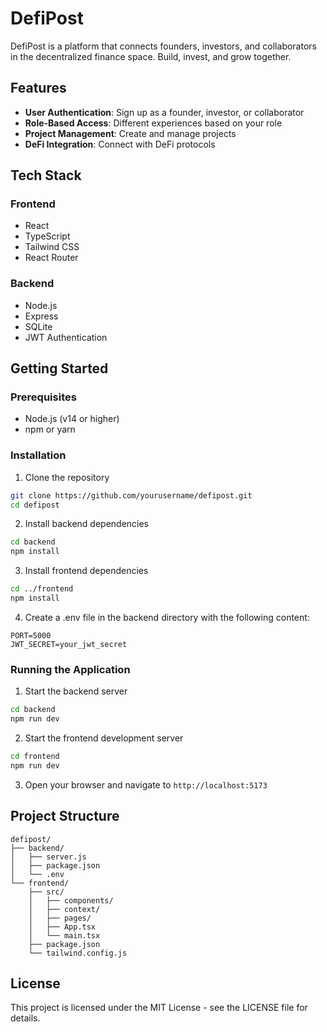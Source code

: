 # DefiPost

DefiPost is a platform that connects founders, investors, and collaborators in the decentralized finance space. Build, invest, and grow together.

## Features

- **User Authentication**: Sign up as a founder, investor, or collaborator
- **Role-Based Access**: Different experiences based on your role
- **Project Management**: Create and manage projects
- **DeFi Integration**: Connect with DeFi protocols

## Tech Stack

### Frontend
- React
- TypeScript
- Tailwind CSS
- React Router

### Backend
- Node.js
- Express
- SQLite
- JWT Authentication

## Getting Started

### Prerequisites
- Node.js (v14 or higher)
- npm or yarn

### Installation

1. Clone the repository
```bash
git clone https://github.com/yourusername/defipost.git
cd defipost
```

2. Install backend dependencies
```bash
cd backend
npm install
```

3. Install frontend dependencies
```bash
cd ../frontend
npm install
```

4. Create a .env file in the backend directory with the following content:
```
PORT=5000
JWT_SECRET=your_jwt_secret
```

### Running the Application

1. Start the backend server
```bash
cd backend
npm run dev
```

2. Start the frontend development server
```bash
cd frontend
npm run dev
```

3. Open your browser and navigate to `http://localhost:5173`

## Project Structure

```
defipost/
├── backend/
│   ├── server.js
│   ├── package.json
│   └── .env
└── frontend/
    ├── src/
    │   ├── components/
    │   ├── context/
    │   ├── pages/
    │   ├── App.tsx
    │   └── main.tsx
    ├── package.json
    └── tailwind.config.js
```

## License

This project is licensed under the MIT License - see the LICENSE file for details.